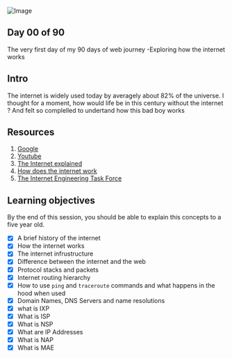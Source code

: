![Image](https://store.hp.com/app/assets/images/uploads/prod/how-does-the-internet-work-hero1559004884280.jpg)
## Day 00 of 90 
The very first day of my 90 days of web journey -Exploring how the internet works 

## Intro
The internet is widely used today by averagely about 82% of the universe. I thought for a moment, how would life be in this century without the internet ? And felt so complelled to undertand how this bad boy works

## Resources 
1. [Google](https://www.google.com/search?q=how+the+internet+works)
2. [Youtube](https://www.youtube.com/results?search_query=how+the+internet+works)
3. [The Internet explained](https://www.vox.com/2014/6/16/18076282/the-internet)
4. [How does the internet work](http://web.stanford.edu/class/msande91si/www-spr04/readings/week1/InternetWhitepaper.htm)
5. [The Internet Engineering Task Force](https://www.ietf.org/)


## Learning objectives
By the end of this session, you should be able to explain this concepts to a five year old. 
* [X] A brief history of the internet
* [X] How the internet works 
* [X] The internet infrustructure
* [X] Difference between the internet and the web 
* [X] Protocol stacks and packets
* [X] Internet routing hierarchy 
* [X] How to use ```ping``` and ```traceroute``` commands and what happens in the hood when used 
* [X] Domain Names, DNS Servers and name resolutions
* [X] what is IXP
* [X] What is ISP
* [X] What is NSP
* [X] What are IP Addresses
* [X] What is NAP
* [X] What is MAE 